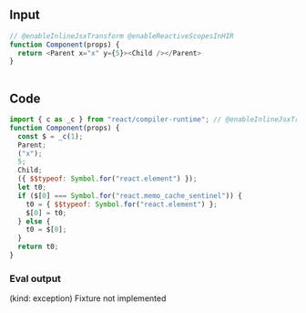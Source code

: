 
## Input

```javascript
// @enableInlineJsxTransform @enableReactiveScopesInHIR
function Component(props) {
  return <Parent x="x" y={5}><Child /></Parent>
}
  
```

## Code

```javascript
import { c as _c } from "react/compiler-runtime"; // @enableInlineJsxTransform @enableReactiveScopesInHIR
function Component(props) {
  const $ = _c(1);
  Parent;
  ("x");
  5;
  Child;
  ({ $$typeof: Symbol.for("react.element") });
  let t0;
  if ($[0] === Symbol.for("react.memo_cache_sentinel")) {
    t0 = { $$typeof: Symbol.for("react.element") };
    $[0] = t0;
  } else {
    t0 = $[0];
  }
  return t0;
}

```
      
### Eval output
(kind: exception) Fixture not implemented
